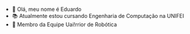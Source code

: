 - 👋 Olá, meu nome é Eduardo
- 📚 Atualmente estou cursando Engenharia de Computação na UNIFEI
- 🤖 Membro da Equipe Uai!rrior de Robótica


